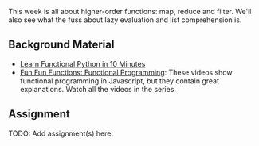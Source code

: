 This week is all about higher-order functions: map, reduce and filter.
We'll also see what the fuss about lazy evaluation and list comprehension is.

## Background Material
- [Learn Functional Python in 10 Minutes](https://hackernoon.com/learn-functional-python-in-10-minutes-to-2d1651dece6f)
- [Fun Fun Functions: Functional Programming](https://www.youtube.com/watch?v=BMUiFMZr7vk): These videos show functional programming in Javascript, but they contain great explanations. Watch all the videos in the series.


## Assignment
TODO: Add assignment(s) here.
